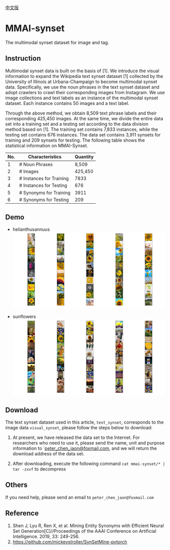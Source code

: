 [中文版](README.md)
# MMAI-synset
The multimodal synset dataset for image and tag.

## Instruction
Multimodal synset data is built on the basis of [1]. We introduce the visual information to expand the Wikipedia text synset dataset [1] collected by the University of Illinois at Urbana-Champaign to become multimodal synset data. Specifically, we use the noun phrases in the text synset dataset and adopt crawlers to crawl their corresponding images from Instagram. We use image collections and text labels as an instance of the multimodal synset dataset. Each instance contains 50 images and a text label.

Through the above method, we obtain 8,509 text phrase labels and their corresponding 425,450 images. At the same time, we divide the entire data set into a training set and a testing set according to the data division method based on [1]. The training set contains 7,833 instances, while the testing set contains 676 instances. The data set contains 3,911 synsets for training and 209 synsets for testing. The following table shows the statistical information on MMAI-Synset.


No.| Characteristics |Quantity
---|---|---
1 | # Noun Phrases| 8,509
2 | # Images| 425,450
3 | # Instances for Training| 7833
4 | # Instances for Testing | 676
5 | # Synonyms for Training |3911
6 | # Synonyms for Testing |209


## Demo
- helianthusannuus
![helianthusannuus](./src/helianthusannuus.jpg)

- sunflowers
![sunflowers](./src/sunflowers.jpg)

## Download
The text synset dataset used in this article, `text_synset`, corresponds to the image data `visual_synset`, please follow the steps below to download:


1. At present, we have released the data set to the Internet. For researchers who need to use it, please send the name, unit and purpose information to `peter_chen_jaon@foxmail.com, and we will return the download address of the data set.

2. After downloading, execute the following command `cat mmai-synset/* | tar -zxvf` to decompress

## Others
If you need help, please send an email to `peter_chen_jaon@foxmail.com`

## Reference
1. Shen J, Lyu R, Ren X, et al. Mining Entity Synonyms with Efficient Neural Set Generation[C]//Proceedings of the AAAI Conference on Artificial Intelligence. 2019, 33: 249-256.
2. https://github.com/mickeystroller/SynSetMine-pytorch


